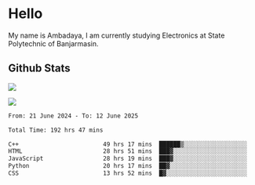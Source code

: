 # Hello

My name is Ambadaya, I am currently studying Electronics at State Polytechnic of Banjarmasin.

## Github Stats
![](https://komarev.com/ghpvc/?username=vorkey&color=41B883&style=for-the-badge)

![](https://readme-stat-vorkey.vercel.app/api/top-langs/?username=vorkey&theme=vue-dark&count_private=true&langs_count=6&size_weight=0.75&count_weight=0.25&layout=compact)

<!-- 
- 👯 I’m looking to collaborate on ... 
- 🤔 I’m looking for help with ...
- 💬 Ask me about ...
- 📫 How to reach me: ...
- 😄 Pronouns: ...
- ⚡ Fun fact: ... -->

<!--START_SECTION:waka-->

```txt
From: 21 June 2024 - To: 12 June 2025

Total Time: 192 hrs 47 mins

C++                        49 hrs 17 mins  ██████▒░░░░░░░░░░░░░░░░░░   25.23 %
HTML                       28 hrs 51 mins  ███▓░░░░░░░░░░░░░░░░░░░░░   14.77 %
JavaScript                 28 hrs 19 mins  ███▓░░░░░░░░░░░░░░░░░░░░░   14.50 %
Python                     20 hrs 17 mins  ██▓░░░░░░░░░░░░░░░░░░░░░░   10.38 %
CSS                        13 hrs 52 mins  █▓░░░░░░░░░░░░░░░░░░░░░░░   07.10 %
```

<!--END_SECTION:waka-->
